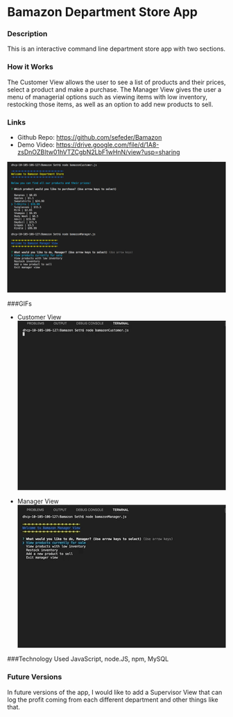 # Bamazon Department Store App

### Description 

This is an interactive command line department store app with two sections. 

### How it Works
The Customer View allows the user to see a list of products and their prices, select a product and make a purchase. The Manager View gives the user a menu of managerial options such as viewing items with low inventory, restocking those items, as well as an option to add new products to sell.

### Links
* Github Repo:  https://github.com/sefeder/Bamazon
* Demo Video:  https://drive.google.com/file/d/1A8-zsDnOZBItw01hVTZCgbN2LbF1wHnN/view?usp=sharing

![Screenshot of Bamazon](images/BamazonScreenShot.png)


###GIFs

* Customer View
![Customer View GIF](images/Customer.gif)

* Manager View
![Manager View GIF](images/Manager.gif)


###Technology Used
JavaScript,
node.JS,
npm,
MySQL

### Future Versions
In future versions of the app, I would like to add a Supervisor View that can log the profit coming from each different department and other things like that.

